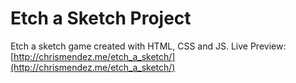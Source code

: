 # Etch a Sketch Project

Etch a sketch game created with HTML, CSS and JS. 
Live Preview: [http://chrismendez.me/etch_a_sketch/](http://chrismendez.me/etch_a_sketch/)
